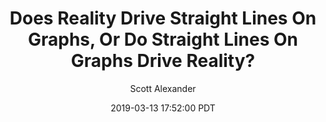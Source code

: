---
layout: podcast
title: "Does Reality Drive Straight Lines On Graphs, Or Do Straight Lines On Graphs Drive Reality?"
author: Scott Alexander
description: https://slatestarcodex.com/2019/03/13/does-reality-drive-straight-lines-on-graphs-or-do-straight-lines-on-graphs-drive-reality/
date: 2019-03-13 17:52:00 PDT
length: 1049646
duration: 262
guid: does-reality-drive-straight-lines-on-graphs-or-do-straight-lines-on-graphs-drive-reality
---